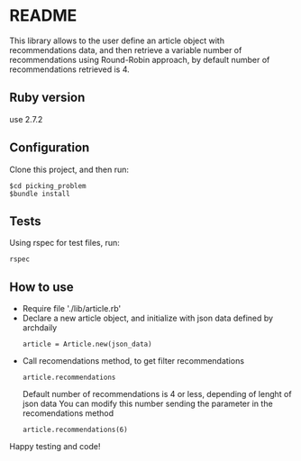 # README

This library allows to the user define an article object with recommendations data, and then retrieve a variable number of recommendations using Round-Robin approach, by default number of recommendations retrieved is 4.

## Ruby version

use 2.7.2

## Configuration

Clone this project, and then run:

```
$cd picking_problem
$bundle install
```

## Tests

Using rspec for test files, run:

```
rspec
```

## How to use

* Require file './lib/article.rb'
* Declare a new article object, and initialize with json data defined by archdaily
  ```
  article = Article.new(json_data)
  ```
* Call recomendations method, to get filter recommendations
  ```
  article.recommendations
  ```
  Default number of recommendations is 4 or less, depending of lenght of json data
  You can modify this number sending the parameter in the recomendations method
  ```
  article.recommendations(6)
  ```

Happy testing and code!

